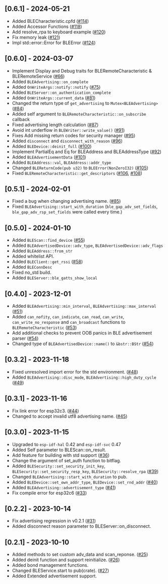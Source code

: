 ## [0.6.1] - 2024-05-21
- Added BLECharacteristic.cpfd ([#114](https://github.com/taks/esp32-nimble/pull/114))
- Added Accessor Functions ([#118](https://github.com/taks/esp32-nimble/pull/118))
- Add resolve_rpa to keyboard example ([#120](https://github.com/taks/esp32-nimble/pull/120))
- Fix memory leak ([#121](https://github.com/taks/esp32-nimble/pull/121))
- Impl std::error::Error for BLEError ([#124](https://github.com/taks/esp32-nimble/pull/124))

## [0.6.0] - 2024-03-07
- Implement Display and Debug traits for BLERemoteCharacteristic & BLERemoteService ([#66](https://github.com/taks/esp32-nimble/pull/66))
- Added `BLEAdvertising::on_complete`
- Added `OnWriteArgs::notify::notify` ([#75](https://github.com/taks/esp32-nimble/pull/75))
- Added `BLEServer::on_authentication_complete`
- Added `OnWriteArgs::current_data` ([#81](https://github.com/taks/esp32-nimble/pull/81))
- Changed the return type of `get_advertising` to `Mutex<BLEAdvertising>` ([#84](https://github.com/taks/esp32-nimble/pull/84))
- Added self argument to `BLERemoteCharacteristic::on_subscribe` callback
- Fixed advertising length calculation ([#87](https://github.com/taks/esp32-nimble/pull/87))
- Avoid int underflow in `BLEWriter::write_value()` ([#91](https://github.com/taks/esp32-nimble/pull/91))
- Fixes Add missing return codes for security manager ([#95](https://github.com/taks/esp32-nimble/pull/95))
- Added `disconnect` and `disconnect_with_reason` ([#96](https://github.com/taks/esp32-nimble/pull/96))
- Added `BLEDevice::deinit_full` ([#100](https://github.com/taks/esp32-nimble/pull/100))
- Implement PartialEq and Eq for BLEAddress and BLEAddressType ([#92](https://github.com/taks/esp32-nimble/pull/92))
- Added `BLEAdvertisementData` ([#101](https://github.com/taks/esp32-nimble/pull/101))
- Added `BLEAddress::val`, `BLEAddress::addr_type`
- Changed `BLEReturnCode(pub u32)` to `BLEError(NonZeroI32)` ([#105](https://github.com/taks/esp32-nimble/pull/105))
- Fixed `BLERemoteCharacteristic::get_descriptors` ([#106](https://github.com/taks/esp32-nimble/pull/106), [#108](https://github.com/taks/esp32-nimble/pull/108))

## [0.5.1] - 2024-02-01
- Fixed a bug when changing advertising name. ([#85](https://github.com/taks/esp32-nimble/pull/85))
- Fixed `BLEAdvertising::start_with_duration`
  (`ble_gap_adv_set_fields`, `ble_gap_adv_rsp_set_fields` were called every time.)

## [0.5.0] - 2024-01-10
- Added `BLEScan::find_device` ([#55](https://github.com/taks/esp32-nimble/pull/55))
- Added `BLEAdvertisedDevice::adv_type`, `BLEAdvertisedDevice::adv_flags`
- Added `BLEAddress::from_str`
- Added whitelist API.
- Added `BLEClient::get_rssi` ([#58](https://github.com/taks/esp32-nimble/pull/58))
- Added `BLEConnDesc`
- Fixed no_std build.
- Added `BLEServer::ble_gatts_show_local`

## [0.4.0] - 2023-12-01
- Added `BLEAdvertising::min_interval`, `BLEAdvertising::max_interval` ([#51](https://github.com/taks/esp32-nimble/pull/51))
- Added `can_nofity`, `can_indicate`, `can_read`, `can_write`, `can_write_no_response` and `can_broadcast` functions to `BLERemoteCharacteristic` ([#53](https://github.com/taks/esp32-nimble/pull/53))
- Add additional checks to prevent OOB panics in BLE advertisement parser ([#54](https://github.com/taks/esp32-nimble/pull/54))
- Changed type of `BLEAdvertisedDevice::name()` to `&bstr::BStr` ([#54](https://github.com/taks/esp32-nimble/pull/54))

## [0.3.2] - 2023-11-18
- Fixed unresolved import error for the std environment. ([#48](https://github.com/taks/esp32-nimble/pull/48))
- Added `BLEAdvertising::disc_mode`, `BLEAdvertising::high_duty_cycle` ([#49](https://github.com/taks/esp32-nimble/pull/49))

## [0.3.1] - 2023-11-16
- Fix link error for esp32c3. ([#44](https://github.com/taks/esp32-nimble/pull/44))
- Changed to accept invalid utf8 advertising name. ([#45](https://github.com/taks/esp32-nimble/pull/45))

## [0.3.0] - 2023-11-15
- Upgraded to `esp-idf-hal` 0.42 and `esp-idf-svc` 0.47
- Added Self parameter to BLEScan::on_result.
- Add feature for building with std support ([#36](https://github.com/taks/esp32-nimble/pull/36))
- Change the argument of set_auth function to bitflag.
- Added `BLESecurity::set_security_init_key`, `BLESecurity::set_security_resp_key`, `BLESecurity::resolve_rpa` ([#39](https://github.com/taks/esp32-nimble/pull/39))
- Changed `BLEAdvertising::start_with_duration` to pub.
- Added `BLEDevice::set_own_addr_type`, `BLEDevice::set_rnd_addr` ([#40](https://github.com/taks/esp32-nimble/pull/40))
- Added `BLEAdvertising::advertisement_type` ([#41](https://github.com/taks/esp32-nimble/pull/41))
- Fix compile error for esp32c6 ([#33](https://github.com/taks/esp32-nimble/pull/33))

## [0.2.2] - 2023-10-14
- Fix advertising regression in v0.2.1 ([#31](https://github.com/taks/esp32-nimble/pull/31))
- Added disconnect reason parameter to BLEServer::on_disconnect.

## [0.2.1] - 2023-10-10
- Added methods to set custom adv_data and scan_reponse. ([#25](https://github.com/taks/esp32-nimble/pull/25))
- Added deinit function and support reinitialize. ([#26](https://github.com/taks/esp32-nimble/pull/26))
- Added bond management functions.
- Changed BLEService.start to pub(crate). ([#27](https://github.com/taks/esp32-nimble/pull/27))
- Added Extended advertisement support.
